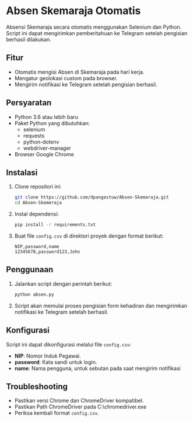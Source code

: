 # Absen Skemaraja Otomatis

Absensi Skemaraja secara otomatis menggunakan Selenium dan Python. Script ini dapat mengirimkan pemberitahuan ke Telegram setelah pengisian berhasil dilakukan.

## Fitur

- Otomatis mengisi Absen di Skemaraja pada hari kerja.
- Mengatur geolokasi custom pada browser.
- Mengirim notifikasi ke Telegram setelah pengisian berhasil.

## Persyaratan

- Python 3.6 atau lebih baru
- Paket Python yang dibutuhkan:
  - selenium
  - requests
  - python-dotenv
  - webdriver-manager
- Browser Google Chrome

## Instalasi

1. Clone repositori ini:

    ```bash
    git clone https://github.com/dpangestuw/Absen-Skemaraja.git
    cd Absen-Skemeraja
    ```

2. Instal dependensi:

    ```bash
    pip install -r requirements.txt
    ```

3. Buat file `config.csv` di direktori proyek dengan format berikut:

    ```csv
    NIP,password,name
    12345678,password123,John
    ```

## Penggunaan

1. Jalankan script dengan perintah berikut:

    ```bash
    python absen.py
    ```

2. Script akan memulai proses pengisian form kehadiran dan mengirimkan notifikasi ke Telegram setelah berhasil.


## Konfigurasi

Script ini dapat dikonfigurasi melalui file `config.csv`:

- **NIP**: Nomor Induk Pegawai.
- **password**: Kata sandi untuk login.
- **name**: Nama pengguna, untuk sebutan pada saat mengirim notifikasi

## Troubleshooting

- Pastikan versi Chrome dan ChromeDriver kompatibel.
- Pastikan Path ChromeDriver pada C:\chromedriver.exe
- Periksa kembali format `config.csv`.

